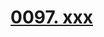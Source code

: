 # [0097. xxx](https://github.com/Tdahuyou/TNotes.react/tree/main/notes/0097.%20xxx)

<!-- region:toc -->



<!-- endregion:toc -->
